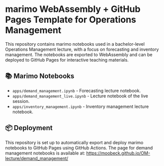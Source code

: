# marimo WebAssembly + GitHub Pages Template for Operations Management

This repository contains marimo notebooks used in a bachelor-level Operations Management lecture, with a focus on forecasting and inventory management. The notebooks are exported to WebAssembly and can be deployed to GitHub Pages for interactive teaching materials.


## 📚 Marimo Notebooks

- `apps/demand_management.ipynb` - Forecasting lecture notebook.
- `apps/demand_management_live.ipynb` - Lecture notebook of the live session.
- `apps/inventory_management.ipynb` - Inventory management lecture notebook.


## 📦 Deployment 
This repository is set up to automatically export and deploy marimo notebooks to GitHub Pages using GitHub Actions.
The page for demand management notebooks is available at: https://moobeck.github.io/OM-lecture/demand_management/


